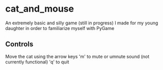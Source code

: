 # cat_and_mouse
An extremely basic and silly game (still in progress) I made for my young daughter in order to familiarize myself with PyGame

## Controls
Move the cat using the arrow keys
'm' to mute or umnute sound (not currently functional)
'q' to quit
